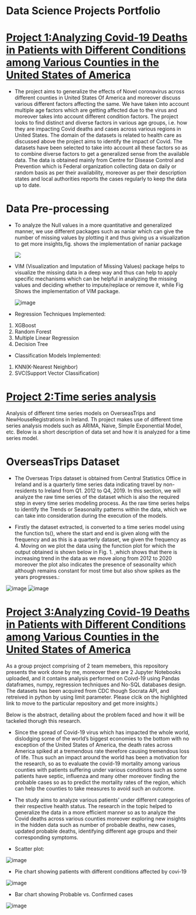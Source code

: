 # Data Science Projects Portfolio


# [Project 1:Analyzing Covid-19 Deaths in Patients with Different Conditions among Various Counties in the United States of America](https://github.com/neil996/Factors-affecting-Covid-19.)

* The project aims to generalize the effects of Novel coronavirus across different counties in United States Of America and moreover discuss various different factors affecting the same. We have taken into account multiple age factors which are getting affected due to the virus and moreover takes into account different condition factors. The project looks to find distinct and diverse factors in various age groups, i.e. how they are impacting Covid deaths and cases across various regions in United States. The domain of the datasets is related to health care as discussed above the project aims to identify the impact of Covid. The datasets have been selected to take into account all these factors so as to combine diverse factors to get a generalized sense from the available data. The data is obtained mainly from Centre for Disease Control and Prevention which is Federal organization collecting data on daily or random basis as per their availability, moreover as per their description states and local authorities reports the cases regularly to keep the data up to date.

# Data Pre-processing

* To analyze the Null values in a more quantitative and generalized manner, we use different packages such as naniar which can give the number of missing values by plotting it and thus giving us a visualization to get more insights,fig. shows the implementation of naniar package

  ![](https://github.com/neil996/Neil-Portfolio/blob/main/naniar.png)

* VIM (Visualization and Imputation of Missing Values) package helps to visualize the missing data in a deep way and thus can help to apply specific mechanisms which can be helpful in analyzing the missing values and deciding whether to impute/replace or remove it, while Fig Shows the implementation of VIM package.


  ![image](https://user-images.githubusercontent.com/78203289/120350915-4f6a2880-c2f7-11eb-9c7a-cfcab6a63ac6.png)


* Regression Techniques Implemented:

1.	XGBoost
2.	Random Forest
3.	Multiple Linear Regression
4.	Decision Tree

* Classification Models Implemented:

1.	KNN(K-Nearest Neighbor)
2.	SVC(Support Vector Classification)


# [Project 2:Time series analysis](https://github.com/neil996/Time_Series_Analysis)

Analysis of different time series models on OverseasTrips and NewHouseRegistrations in Ireland.
Th project makes use of different time series analysis models such as ARIMA, Naive, Simple Exponential Model, etc. Below is a short description of data set and how it is analyzed for a time series model.

# OverseasTrips Dataset

* The Overseas Trips dataset is obtained from Central Statistics Office in Ireland and is a quarterly time series data indicating travel by non-residents to Ireland from Q1. 2012 to Q4, 2019.
In this section, we will analyze the raw time series of the dataset which is also the required step in every time series modeling process. As the raw time series helps to identify the
Trends or Seasonality patterns within the data, which we can take into consideration during the execution of the models.

* Firstly the dataset extracted, is converted to a time series model using the function ts(), where the start and end is given along with the frequency and as this is a quarterly dataset, we given the frequency as 4. Moving on we plot the data using 
the function plot for which the output obtained is shown below in Fig. 1. ,which shows that there is increasing trend in the data as we move along from 2012 to 2020 moreover the plot also
indicates the presence of seasonality which although remains constant for most time but also show spikes as the years progresses.:

 ![image](https://github.com/neil996/Time_Series_Analysis/blob/main/Images/quarterly.PNG)
 ![image](https://github.com/neil996/Time_Series_Analysis/blob/main/Images/seasonal_decom.PNG)
 
 # [Project 3:Analyzing Covid-19 Deaths in Patients with Different Conditions among Various Counties in the United States of America](https://github.com/neil996/Database-and-analsytics-programming)

As a group project comprising of 2 team memebers, this repository presents the work done by me, moreover there are 2 Jupyter Notebooks uploaded, and it contains analysis performed on Coivd-19 using Pandas dataframes, numpy, regression techniques and No-SQL databases design. The datasets has been acquired from CDC though Socrata API, and retreived in python by using limit parameter. Please clcik on the highlighted link to move to the particular repository and get more insights.)

Below is the abstract, detailing about the problem faced and how it will be tackeled thorugh this research.

* Since the spread of Covid-19 virus which has impacted the whole world, dislodging some of the world’s biggest economies to the bottom with no exception of the United States of America, the death rates across America spiked at a tremendous rate therefore causing tremendous loss of life. Thus such an impact around the world has been a motivation for the research, so as to evaluate the covid-19 mortality among various counties with patients suffering under various conditions such as some patients have septic, influenza and many other moreover finding the probable cases so as to predict the mortality rates of the region, which can help the counties to take measures to avoid such an outcome.

* The study aims to analyze various patients’ under different categories of their respective health status. The research in the topic helped to generalize the data in a more efficient manner so as to analyze the Covid deaths across various counties moreover exploring new insights in the hidden data such as number of probable deaths, new cases, updated probable deaths, identifying different age groups and their corresponding symptoms.


* Scatter plot:

 ![image](https://github.com/neil996/Database-and-analsytics-programming/blob/main/images/analysis.PNG)

* Pie chart showing patients with different conditions affected by covi-19

 ![image](https://github.com/neil996/Database-and-analsytics-programming/blob/main/images/conditions.PNG)

* Bar chart showing Probable vs. Confirmed cases

 ![image](https://github.com/neil996/Database-and-analsytics-programming/blob/main/images/probable.PNG)


